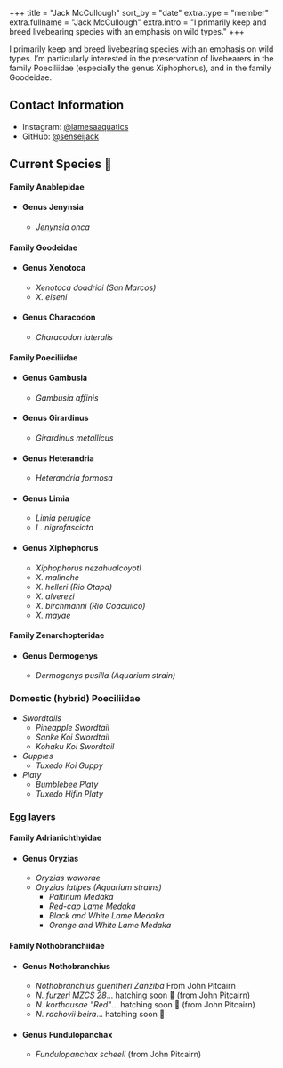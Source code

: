 +++
title = "Jack McCullough"
sort_by = "date"
extra.type = "member"
extra.fullname = "Jack McCullough"
extra.intro = "I primarily keep and breed livebearing species with an emphasis on wild types."
+++

I primarily keep and breed livebearing species with an emphasis on wild types. I’m particularly interested in the preservation of livebearers in the family Poeciliidae (especially the genus Xiphophorus), and in the family Goodeidae.

## Contact Information

- Instagram: [@lamesaaquatics](https://www.instagram.com/lamesaaquatics)
- GitHub: [@senseijack](https://github.com/senseijack)

## Current Species 🐠
#### Family Anablepidae
- #### Genus Jenynsia 
  - *Jenynsia onca* 
#### Family Goodeidae
- #### Genus Xenotoca  
  - *Xenotoca doadrioi (San Marcos)*  
  - *X. eiseni*  
- #### Genus Characodon  
  - *Characodon lateralis*
#### Family Poeciliidae
- #### Genus Gambusia  
  - *Gambusia affinis*
- #### Genus Girardinus   
  - *Girardinus metallicus*  
- #### Genus Heterandria  
  - *Heterandria formosa*
- #### Genus Limia  
  - *Limia perugiae*  
  - *L. nigrofasciata*  
- #### Genus Xiphophorus
  - *Xiphophorus nezahualcoyotl*  
  - *X. malinche*  
  - *X. helleri (Rio Otapa)*  
  - *X. alverezi*  
  - *X. birchmanni (Rio Coacuilco)*
  - *X. mayae*  

#### Family Zenarchopteridae 
- #### Genus Dermogenys
  - *Dermogenys pusilla (Aquarium strain)* 
### Domestic (hybrid) Poeciliidae
- *Swordtails*
  - *Pineapple Swordtail*  
  - *Sanke Koi Swordtail*
  - *Kohaku Koi Swordtail*
- *Guppies*
  - *Tuxedo Koi Guppy*
- *Platy*
  - *Bumblebee Platy*
  - *Tuxedo Hifin Platy*  
### Egg layers
#### Family Adrianichthyidae
- #### Genus Oryzias
  - *Oryzias woworae*
  - *Oryzias latipes (Aquarium strains)*
    - *Paltinum Medaka*
    - *Red-cap Lame Medaka*
    - *Black and White Lame Medaka*
    - *Orange and White Lame Medaka*
#### Family  Nothobranchiidae
- #### Genus Nothobranchius
  - *Nothobranchius guentheri Zanziba* From John Pitcairn
  - *N. furzeri MZCS 28*... hatching soon 🤞 (from John Pitcairn)  
  - *N. korthausae "Red"*... hatching soon 🤞 (from John Pitcairn)   
  - *N. rachovii beira*... hatching soon 🤞
- #### Genus Fundulopanchax
  - *Fundulopanchax scheeli* (from John Pitcairn)